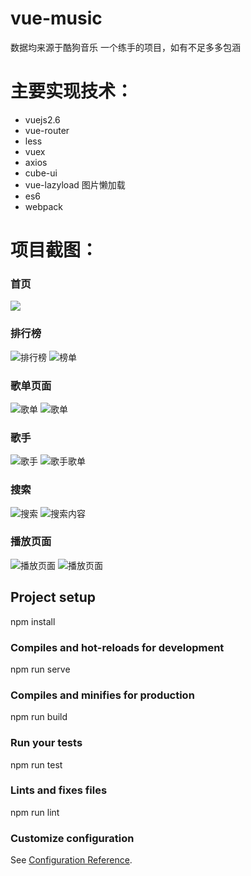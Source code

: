 # vue-music 
数据均来源于酷狗音乐 一个练手的项目，如有不足多多包涵

# 主要实现技术：
 - vuejs2.6
 - vue-router
 - less
 - vuex
 - axios
 - cube-ui
 - vue-lazyload 图片懒加载
 - es6 
 - webpack 

 # 项目截图：
 ### 首页
 ![](https://github.com/fop-xuan/img-folder/blob/master/1.png)
 ### 排行榜
![排行榜](https://github.com/fop-xuan/img-folder/blob/master/2.png)
![榜单](https://github.com/fop-xuan/img-folder/blob/master/3.png)
 ### 歌单页面
![歌单](https://github.com/fop-xuan/img-folder/blob/master/4.png)
![歌单](https://github.com/fop-xuan/img-folder/blob/master/8.PNG)
 ### 歌手
![歌手](https://github.com/fop-xuan/img-folder/blob/master/fdfd.png)
![歌手歌单](https://github.com/fop-xuan/img-folder/blob/master/9.PNG)
 ### 搜索
![搜索](https://github.com/fop-xuan/img-folder/blob/master/sdss.png)
![搜索内容](https://github.com/fop-xuan/img-folder/blob/master/dsds.png)
 ### 播放页面
![播放页面](https://github.com/fop-xuan/img-folder/blob/master/10.PNG)
![播放页面](https://github.com/fop-xuan/img-folder/blob/master/11.PNG)



## Project setup
npm install
### Compiles and hot-reloads for development
npm run serve
### Compiles and minifies for production
npm run build
### Run your tests
npm run test
### Lints and fixes files
npm run lint
### Customize configuration
See [Configuration Reference](https://cli.vuejs.org/config/).
